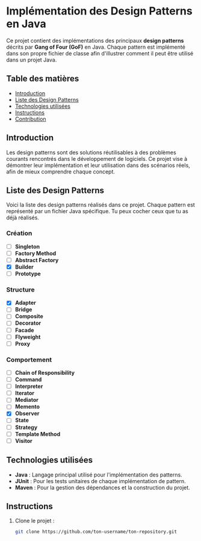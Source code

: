 # Implémentation des Design Patterns en Java

Ce projet contient des implémentations des principaux **design patterns** décrits par **Gang of Four (GoF)** en Java. Chaque pattern est implémenté dans son propre fichier de classe afin d'illustrer comment il peut être utilisé dans un projet Java.

## Table des matières

- [Introduction](#introduction)
- [Liste des Design Patterns](#liste-des-design-patterns)
- [Technologies utilisées](#technologies-utilisées)
- [Instructions](#instructions)
- [Contribution](#contribution)

## Introduction

Les design patterns sont des solutions réutilisables à des problèmes courants rencontrés dans le développement de logiciels. Ce projet vise à démontrer leur implémentation et leur utilisation dans des scénarios réels, afin de mieux comprendre chaque concept.

## Liste des Design Patterns

Voici la liste des design patterns réalisés dans ce projet. Chaque pattern est représenté par un fichier Java spécifique. Tu peux cocher ceux que tu as déjà réalisés.

### Création
- [ ] **Singleton**  
- [ ] **Factory Method**  
- [ ] **Abstract Factory**  
- [X] **Builder**  
- [ ] **Prototype**  

### Structure
- [X] **Adapter**  
- [ ] **Bridge**  
- [ ] **Composite**  
- [ ] **Decorator**  
- [ ] **Facade**  
- [ ] **Flyweight**  
- [ ] **Proxy**  

### Comportement
- [ ] **Chain of Responsibility**  
- [ ] **Command**  
- [ ] **Interpreter**  
- [ ] **Iterator**  
- [ ] **Mediator**  
- [ ] **Memento**  
- [X] **Observer**  
- [ ] **State**  
- [ ] **Strategy**  
- [ ] **Template Method**  
- [ ] **Visitor**  

## Technologies utilisées

- **Java** : Langage principal utilisé pour l'implémentation des patterns.
- **JUnit** : Pour les tests unitaires de chaque implémentation de pattern.
- **Maven** : Pour la gestion des dépendances et la construction du projet.

## Instructions

1. Clone le projet :

   ```bash
   git clone https://github.com/ton-username/ton-repository.git

